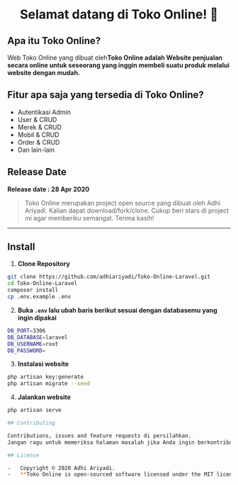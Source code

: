 <h1 align="center">Selamat datang di Toko Online! 👋</h1>

## Apa itu Toko Online?

Web Toko Online yang dibuat oleh**Toko Online adalah Website penjualan secara online untuk seseorang yang inggin membeli suatu produk melalui website dengan mudah.**

## Fitur apa saja yang tersedia di Toko Online?

-   Autentikasi Admin
-   User & CRUD
-   Merek & CRUD
-   Mobil & CRUD
-   Order & CRUD
-   Dan lain-lain

## Release Date

**Release date : 28 Apr 2020**

> Toko Online merupakan project open source yang dibuat oleh Adhi Ariyadi. Kalian dapat download/fork/clone. Cukup beri stars di project ini agar memberiku semangat. Terima kasih!

---

## Install

1. **Clone Repository**

```bash
git clone https://github.com/adhiariyadi/Toko-Online-Laravel.git
cd Toko-Online-Laravel
composer install
cp .env.example .env
```

2. **Buka `.env` lalu ubah baris berikut sesuai dengan databasemu yang ingin dipakai**

```bash
DB_PORT=3306
DB_DATABASE=laravel
DB_USERNAME=root
DB_PASSWORD=
```

3. **Instalasi website**

```bash
php artisan key:generate
php artisan migrate --seed
```

4. **Jalankan website**

```bash
php artisan serve

## Contributing

Contributions, issues and feature requests di persilahkan.
Jangan ragu untuk memeriksa halaman masalah jika Anda ingin berkontribusi. **Berhubung Project ini saya sudah selesaikan sendiri, namun banyak fitur yang kalian dapat tambahkan silahkan berkontribusi yaa!**

## License

-   Copyright © 2020 Adhi Ariyadi.
-   **Toko Online is open-sourced software licensed under the MIT license.**
